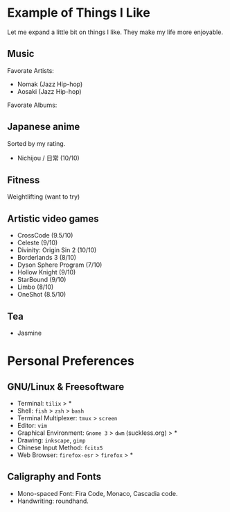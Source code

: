 Example of Things I Like
===

Let me expand a little bit on things I like. They make my life more enjoyable.

## Music

Favorate Artists:
* Nomak (Jazz Hip-hop)
* Aosaki (Jazz Hip-hop)

Favorate Albums:

## Japanese anime

Sorted by my rating.

* Nichijou / 日常 (10/10)

## Fitness

Weightlifting (want to try)

## Artistic video games

* CrossCode (9.5/10)
* Celeste (9/10)
* Divinity: Origin Sin 2 (10/10)
* Borderlands 3 (8/10)
* Dyson Sphere Program (7/10)
* Hollow Knight (9/10)
* StarBound (9/10)
* Limbo (8/10)
* OneShot (8.5/10)

## Tea

* Jasmine

# Personal Preferences

## GNU/Linux & Freesoftware

* Terminal: `tilix` > *
* Shell: `fish` > `zsh` > `bash`
* Terminal Multiplexer: `tmux` > `screen`
* Editor: `vim`
* Graphical Environment: `Gnome 3` > `dwm` (suckless.org) > *
* Drawing: `inkscape`, `gimp`
* Chinese Input Method: `fcitx5`
* Web Browser: `firefox-esr` > `firefox` > *

## Caligraphy and Fonts

* Mono-spaced Font: Fira Code, Monaco, Cascadia code.
* Handwriting: roundhand.
